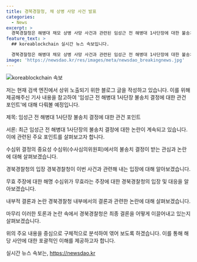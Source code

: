 ```yaml
---
title: 경북경찰청, 채 상병 사망 사건 발표
categories:
  - News
excerpt: >
  경북경찰청은 해병대 채모 상병 사망 사건과 관련된 임성근 전 해병대 1사단장에 대한 불송치 결정을 내렸다. 이에 대해 야당을 중심으로 거센 비판과 경북경찰청장의 직권남용 혐의 고발이 이어지고 있다. 더불어민주당은 결정을 비판하며 수심위의 결론을 무효로 주장하고 있지만, 경북경찰청은 결정에 대한 고심을 거듭하며 국민적 관심이 높은 사건을 신중하게 처리할 것이라 밝혔다. 이에 대해 임 전 사단장이 송치된다면 여론에 따른 수사라는 비판이 나올 수 있음을 우려하는 목소리도 나오고 있다.
feature_text: >
  ## koreablockchain 실시간 뉴스 속보입니다.

  경북경찰청은 해병대 채모 상병 사망 사건과 관련된 임성근 전 해병대 1사단장에 대한 불송치 결정을 내렸다. 이에 대해 야당을 중심으로 거센 비판과 경북경찰청장의 직권남용 혐의 고발이 이어지고 있다. 더불어민주당은 결정을 비판하며 수심위의 결론을 무효로 주장하고 있지만, 경북경찰청은 결정에 대한 고심을 거듭하며 국민적 관심이 높은 사건을 신중하게 처리할 것이라 밝혔다. 이에 대해 임 전 사단장이 송치된다면 여론에 따른 수사라는 비판이 나올 수 있음을 우려하는 목소리도 나오고 있다.
image: 'https://newsdao.kr/res/images/meta/newsdao_breakingnews.jpg'
---
```


<p><img src="https://newsdao.kr/res/images/meta/newsdao_breakingnews.jpg" alt="koreablockchain 속보" /></p>

<p>저는 현재 검색 엔진에서 상위 노출되기 위한 블로그 글을 작성하고 있습니다. 이를 위해 제공해주신 기사 내용을 참고하여 '임성근 전 해병대 1사단장 불송치 결정에 대한 관건 포인트'에 대해 다뤄볼 예정입니다.</p>

<p>제목: 임성근 전 해병대 1사단장 불송치 결정에 대한 관건 포인트</p>

<p>서론:
최근 임성근 전 해병대 1사단장의 불송치 결정에 대한 논란이 계속되고 있습니다. 이에 관련된 주요 포인트를 살펴보고자 합니다.</p>

<p>수심위 결정의 중요성
수심위(수사심의위원회)에서의 불송치 결정이 받는 관심과 논란에 대해 살펴보겠습니다.</p>

<p>경북경찰청의 입장
경북경찰청이 이번 사건과 관련해 내는 입장에 대해 알아보겠습니다.</p>

<p>무효 주장에 대한 해명
수심위가 무효라는 주장에 대한 경북경찰청의 입장 및 대응을 알아보겠습니다.</p>

<p>내부적 결론과 논란
경북경찰청 내부에서의 결론과 관련한 논란에 대해 살펴보겠습니다.</p>

<p>마무리
이러한 토론과 논란 속에서 경북경찰청은 최종 결론을 어떻게 이끌어내고 있는지 살펴보겠습니다.</p>

<p>위의 주요 내용을 중심으로 구체적으로 분석하여 엮어 보도록 하겠습니다. 이를 통해 해당 사안에 대한 포괄적인 이해를 제공하고자 합니다.</p>
실시간 뉴스 속보는, <a href="https://newsdao.kr" rel="dofollow">https://newsdao.kr</a>


